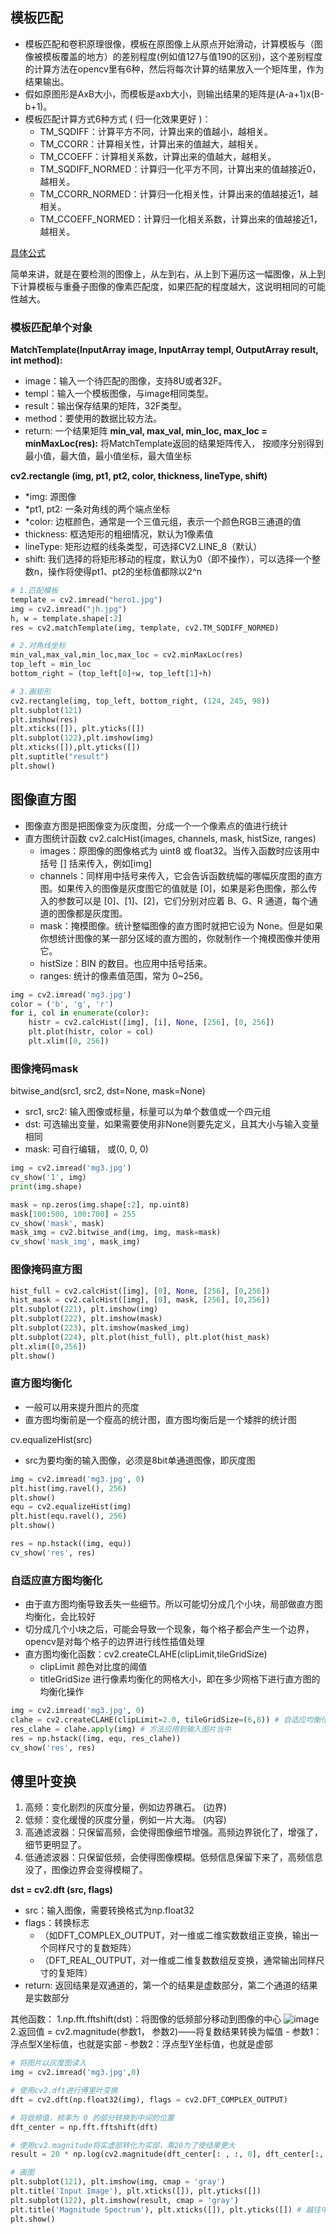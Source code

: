 ## 模板匹配
- 模板匹配和卷积原理很像，模板在原图像上从原点开始滑动，计算模板与（图像被模板覆盖的地方）的差别程度(例如值127与值190的区别)，这个差别程度的计算方法在opencv里有6种，然后将每次计算的结果放入一个矩阵里，作为结果输出。
- 假如原图形是AxB大小，而模板是axb大小，则输出结果的矩阵是(A-a+1)x(B-b+1)。
- 模板匹配计算方式6种方式 ( 归一化效果更好 )：
  - TM_SQDIFF：计算平方不同，计算出来的值越小，越相关。
  - TM_CCORR：计算相关性，计算出来的值越大，越相关。
  - TM_CCOEFF：计算相关系数，计算出来的值越大，越相关。
  - TM_SQDIFF_NORMED：计算归一化平方不同，计算出来的值越接近0，越相关。
  - TM_CCORR_NORMED：计算归一化相关性，计算出来的值越接近1，越相关。
  - TM_CCOEFF_NORMED：计算归一化相关系数，计算出来的值越接近1，越相关。

[具体公式](https://docs.opencv.org/3.3.1/df/dfb/group__imgproc__object.html#ga3a7850640f1fe1f58fe91a2d7583695d)

简单来讲，就是在要检测的图像上，从左到右，从上到下遍历这一幅图像，从上到下计算模板与重叠子图像的像素匹配度，如果匹配的程度越大，这说明相同的可能性越大。
### 模板匹配单个对象
**MatchTemplate(InputArray image, InputArray templ, OutputArray result, int method):**
  - image：输入一个待匹配的图像，支持8U或者32F。
  - templ：输入一个模板图像，与image相同类型。
  - result：输出保存结果的矩阵，32F类型。
  - method：要使用的数据比较方法。
  - return: 一个结果矩阵
**min_val, max_val, min_loc, max_loc = minMaxLoc(res):**
将MatchTemplate返回的结果矩阵传入， 按顺序分别得到最小值，最大值，最小值坐标，最大值坐标

**cv2.rectangle (img, pt1, pt2, color, thickness, lineType, shift)**
- *img: 源图像
- *pt1, pt2: 一条对角线的两个端点坐标
- *color: 边框颜色，通常是一个三值元组，表示一个颜色RGB三通道的值
- thickness: 框选矩形的粗细情况，默认为1像素值
- lineType: 矩形边框的线条类型，可选择CV2.LINE_8（默认）
- shift: 我们选择的将矩形移动的程度，默认为0（即不操作），可以选择一个整数n，操作将使得pt1、pt2的坐标值都除以2^n

```Python
# 1.匹配模板
template = cv2.imread("hero1.jpg")
img = cv2.imread("jh.jpg")
h, w = template.shape[:2]
res = cv2.matchTemplate(img, template, cv2.TM_SQDIFF_NORMED)

# 2.对角线坐标
min_val,max_val,min_loc,max_loc = cv2.minMaxLoc(res)
top_left = min_loc
bottom_right = (top_left[0]+w, top_left[1]+h)

# 3.画矩形
cv2.rectangle(img, top_left, bottom_right, (124, 245, 98))
plt.subplot(121)
plt.imshow(res)
plt.xticks([]), plt.yticks([])
plt.subplot(122),plt.imshow(img)
plt.xticks([]),plt.yticks([])
plt.suptitle("result")
plt.show()
```
## 图像直方图
- 图像直方图是把图像变为灰度图，分成一个一个像素点的值进行统计
- 直方图统计函数 cv2.calcHist(images, channels, mask, histSize, ranges)
  - images：原图像的图像格式为 uint8 或 ﬂoat32。当传入函数时应该用中括号 [] 括来传入，例如[img]
  - channels：同样用中括号来传入，它会告诉函数统幅的哪幅灰度图的直方图。如果传入的图像是灰度图它的值就是 [0]，如果是彩色图像，那么传入的参数可以是 [0]、[1]、[2]，它们分别对应着 B、G、R 通道，每个通道的图像都是灰度图。
  - mask：掩模图像。统计整幅图像的直方图时就把它设为 None。但是如果你想统计图像的某一部分区域的直方图的，你就制作一个掩模图像并使用它。
  - histSize：BIN 的数目。也应用中括号括来。
  - ranges: 统计的像素值范围，常为 0~256。
```Python
img = cv2.imread('mg3.jpg')
color = ('b', 'g', 'r')
for i, col in enumerate(color):
    histr = cv2.calcHist([img], [i], None, [256], [0, 256])
    plt.plot(histr, color = col)
    plt.xlim([0, 256])
```

### 图像掩码mask
bitwise_and(src1, src2, dst=None, mask=None)
- src1, src2: 输入图像或标量，标量可以为单个数值或一个四元组
- dst: 可选输出变量，如果需要使用非None则要先定义，且其大小与输入变量相同
- mask: 可自行编辑， 或(0, 0, 0)

```Python
img = cv2.imread('mg3.jpg')
cv_show('1', img)
print(img.shape)

mask = np.zeros(img.shape[:2], np.uint8)
mask[100:500, 100:700] = 255
cv_show('mask', mask)
mask_img = cv2.bitwise_and(img, img, mask=mask)
cv_show('mask_img', mask_img)
```

### 图像掩码直方图

```Python
hist_full = cv2.calcHist([img], [0], None, [256], [0,256])
hist_mask = cv2.calcHist([img], [0], mask, [256], [0,256])
plt.subplot(221), plt.imshow(img)
plt.subplot(222), plt.imshow(mask)
plt.subplot(223), plt.imshow(masked_img)
plt.subplot(224), plt.plot(hist_full), plt.plot(hist_mask) 
plt.xlim([0,256])
plt.show()
```

### 直方图均衡化
- 一般可以用来提升图片的亮度
- 直方图均衡前是一个瘦高的统计图，直方图均衡后是一个矮胖的统计图

cv.equalizeHist(src)
- src为要均衡的输入图像，必须是8bit单通道图像，即灰度图

```Python
img = cv2.imread('mg3.jpg', 0)
plt.hist(img.ravel(), 256)
plt.show()
equ = cv2.equalizeHist(img)
plt.hist(equ.ravel(), 256)
plt.show()

res = np.hstack((img, equ))
cv_show('res', res)
```
### 自适应直方图均衡化
- 由于直方图均衡导致丢失一些细节。所以可能切分成几个小块，局部做直方图均衡化，会比较好
- 切分成几个小块之后，可能会导致一个现象，每个格子都会产生一个边界，opencv是对每个格子的边界进行线性插值处理
- 直方图均衡化函数：cv2.createCLAHE(clipLimit,tileGridSize)
  - clipLimit 颜色对比度的阈值
  - titleGridSize 进行像素均衡化的网格大小，即在多少网格下进行直方图的均衡化操作

```Python
img = cv2.imread('mg3.jpg', 0)
clahe = cv2.createCLAHE(clipLimit=2.0, tileGridSize=(6,8)) # 自适应均衡化方法生成出来    
res_clahe = clahe.apply(img) # 方法应用到输入图片当中
res = np.hstack((img, equ, res_clahe))
cv_show('res', res)
```

## 傅里叶变换
1. 高频：变化剧烈的灰度分量，例如边界礁石。                         (边界)
2. 低频：变化缓慢的灰度分量，例如一片大海。                         (内容)
3. 高通滤波器：只保留高频，会使得图像细节增强。高频边界锐化了，增强了，细节更明显了。
4. 低通滤波器：只保留低频，会使得图像模糊。低频信息保留下来了，高频信息没了，图像边界会变得模糊了。

**dst = cv2.dft (src, flags)**
  - src：输入图像，需要转换格式为np.float32
  - flags：转换标志
    - （如DFT_COMPLEX_OUTPUT，对一维或二维实数数组正变换，输出一个同样尺寸的复数矩阵）
    - （DFT_REAL_OUTPUT，对一维或二维复数数组反变换，通常输出同样尺寸的复矩阵）
  - return: 返回结果是双通道的，第一个的结果是虚数部分，第二个通道的结果是实数部分

其他函数：
  1.np.fft.fftshift(dst)：将图像的低频部分移动到图像的中心
  ![image](https://user-images.githubusercontent.com/129270106/231380922-5a66c042-eef6-4e89-b719-0bb778f71602.png)
  2.返回值 = cv2.magnitude(参数1， 参数2)——将复数结果转换为幅值
    - 参数1：浮点型X坐标值，也就是实部
    - 参数2：浮点型Y坐标值，也就是虚部
    
```Python
# 将图片以灰度图读入
img = cv2.imread('mg3.jpg',0)

# 使用cv2.dft进行傅里叶变换
dft = cv2.dft(np.float32(img), flags = cv2.DFT_COMPLEX_OUTPUT)

# 将低频值，频率为 0 的部分转换到中间的位置
dft_center = np.fft.fftshift(dft)

# 使用cv2.magnitude将实虚部转化为实部，乘20为了使结果更大
result = 20 * np.log(cv2.magnitude(dft_center[: , :, 0], dft_center[:, :, 1]))

# 画图
plt.subplot(121), plt.imshow(img, cmap = 'gray')
plt.title('Input Image'), plt.xticks([]), plt.yticks([])
plt.subplot(122), plt.imshow(result, cmap = 'gray')
plt.title('Magnitude Spectrum'), plt.xticks([]), plt.yticks([]) # 越往中心频率越低(被 shift 拉到中间)，越往两侧频率越高
plt.show()
```


